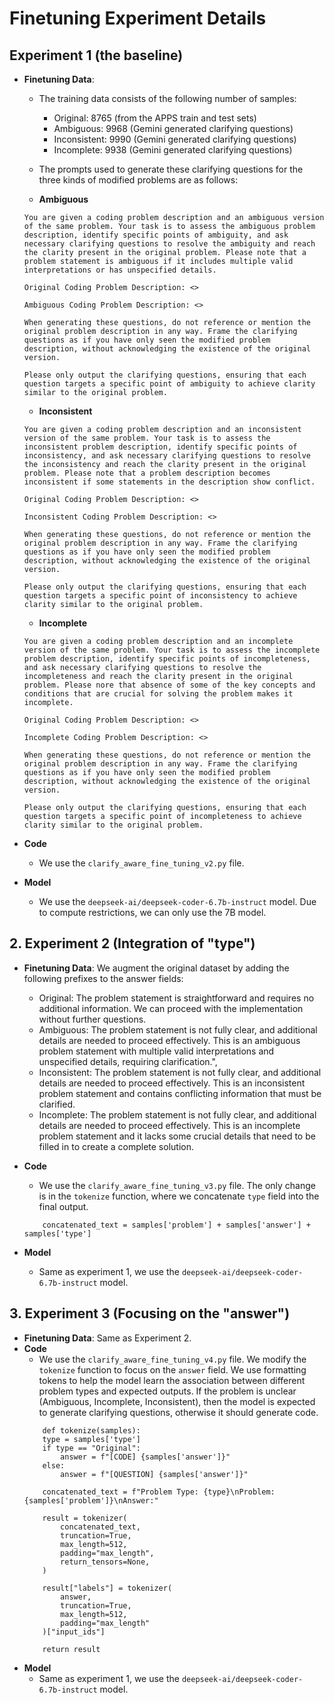 # Finetuning Experiment Details

## Experiment 1 (the baseline)

- **Finetuning Data**: 
    - The training data consists of the following number of samples:
        - Original: 8765 (from the APPS train and test sets)
        - Ambiguous: 9968 (Gemini generated clarifying questions)
        - Inconsistent: 9990 (Gemini generated clarifying questions)
        - Incomplete: 9938 (Gemini generated clarifying questions)
    - The prompts used to generate these clarifying questions for the three kinds of modified problems are as follows:

    - **Ambiguous**
    ```
    You are given a coding problem description and an ambiguous version of the same problem. Your task is to assess the ambiguous problem description, identify specific points of ambiguity, and ask necessary clarifying questions to resolve the ambiguity and reach the clarity present in the original problem. Please note that a problem statement is ambiguous if it includes multiple valid interpretations or has unspecified details.

    Original Coding Problem Description: <>

    Ambiguous Coding Problem Description: <>

    When generating these questions, do not reference or mention the original problem description in any way. Frame the clarifying questions as if you have only seen the modified problem description, without acknowledging the existence of the original version. 

    Please only output the clarifying questions, ensuring that each question targets a specific point of ambiguity to achieve clarity similar to the original problem.
    
    ``` 
    - **Inconsistent**
    ```
    You are given a coding problem description and an inconsistent version of the same problem. Your task is to assess the inconsistent problem description, identify specific points of inconsistency, and ask necessary clarifying questions to resolve the inconsistency and reach the clarity present in the original problem. Please note that a problem description becomes inconsistent if some statements in the description show conflict.

    Original Coding Problem Description: <>

    Inconsistent Coding Problem Description: <> 

    When generating these questions, do not reference or mention the original problem description in any way. Frame the clarifying questions as if you have only seen the modified problem description, without acknowledging the existence of the original version.

    Please only output the clarifying questions, ensuring that each question targets a specific point of inconsistency to achieve clarity similar to the original problem.
    ``` 
    - **Incomplete**
    ```
    You are given a coding problem description and an incomplete version of the same problem. Your task is to assess the incomplete problem description, identify specific points of incompleteness, and ask necessary clarifying questions to resolve the incompleteness and reach the clarity present in the original problem. Please nore that absence of some of the key concepts and conditions that are crucial for solving the problem makes it incomplete.

    Original Coding Problem Description: <>

    Incomplete Coding Problem Description: <>

    When generating these questions, do not reference or mention the original problem description in any way. Frame the clarifying questions as if you have only seen the modified problem description, without acknowledging the existence of the original version. 

    Please only output the clarifying questions, ensuring that each question targets a specific point of incompleteness to achieve clarity similar to the original problem.
    ``` 

- **Code**
    - We use the `clarify_aware_fine_tuning_v2.py` file.

- **Model**
    - We use the `deepseek-ai/deepseek-coder-6.7b-instruct` model. Due to compute restrictions, we can only use the 7B model.

## 2. Experiment 2 (Integration of "type")
- **Finetuning Data**: We augment the original dataset by adding the following prefixes to the answer fields:
    - Original: The problem statement is straightforward and requires no additional information. We can proceed with the implementation without further questions.
    - Ambiguous: The problem statement is not fully clear, and additional details are needed to proceed effectively. This is an ambiguous problem statement with multiple valid interpretations and unspecified details, requiring clarification.",
    - Inconsistent: The problem statement is not fully clear, and additional details are needed to proceed effectively. This is an inconsistent problem statement and contains conflicting information that must be clarified.
    - Incomplete: The problem statement is not fully clear, and additional details are needed to proceed effectively. This is an incomplete problem statement and it lacks some crucial details that need to be filled in to create a complete solution.

- **Code**
    - We use the `clarify_aware_fine_tuning_v3.py` file. The only change is in the `tokenize` function, where we concatenate `type` field into the final output.
    ```
        concatenated_text = samples['problem'] + samples['answer'] + samples['type']
    ```
- **Model**
    - Same as experiment 1, we use the `deepseek-ai/deepseek-coder-6.7b-instruct` model.

## 3. Experiment 3 (Focusing on the "answer")
- **Finetuning Data**: Same as Experiment 2.
- **Code**
    - We use the `clarify_aware_fine_tuning_v4.py` file. We modify the `tokenize` function to focus on the `answer` field. We use formatting tokens to help the model learn the association between different problem types and expected outputs. If the problem is unclear (Ambiguous, Incomplete, Inconsistent), then the model is expected to generate clarifying questions, otherwise it should generate code.
    ```
        def tokenize(samples):
        type = samples['type']
        if type == "Original":
            answer = f"[CODE] {samples['answer']}"
        else:
            answer = f"[QUESTION] {samples['answer']}"

        concatenated_text = f"Problem Type: {type}\nProblem: {samples['problem']}\nAnswer:"
        
        result = tokenizer(
            concatenated_text,
            truncation=True,
            max_length=512,
            padding="max_length",
            return_tensors=None,
        )

        result["labels"] = tokenizer(
            answer, 
            truncation=True, 
            max_length=512, 
            padding="max_length"
        )["input_ids"]

        return result

    ```
- **Model**
    - Same as experiment 1, we use the `deepseek-ai/deepseek-coder-6.7b-instruct` model.
